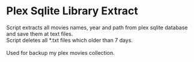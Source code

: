 # Plex Sqlite Library Extract
Script extracts all movies names, year and path from plex sqlite database and save them at text files.<br>
Script deletes all *.txt files which older than 7 days. <br><br>
Used for backup my plex movies collection.
